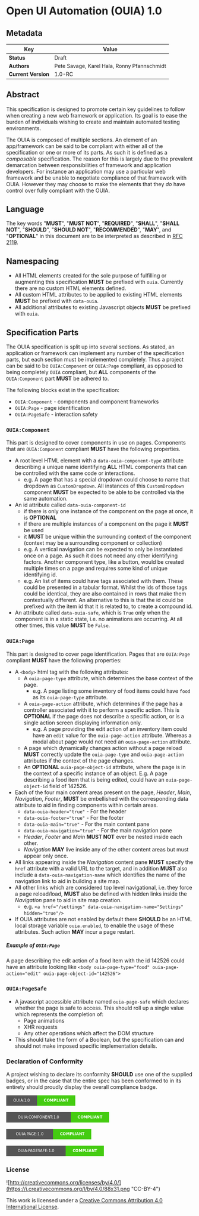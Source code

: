 Open UI Automation (OUIA) 1.0
===================================================================

Metadata
--------

| Key             | Value |
|-----------------|-------|
| **Status**          | Draft |
| **Authors**         | Pete Savage, Karel Hala, Ronny Pfannschmidt |
| **Current Version** | 1.0-RC |

Abstract
--------

This specification is designed to promote certain key guidelines to follow when creating a new web
framework or application. Its goal is to ease the burden of individuals wishing to create and
maintain automated testing environments.

The OUIA is composed of multiple sections. An element of an app/framework can be said to be
compliant with either all of the specification or one or more of its parts. As such it is defined
as a _composable_ specification. The reason for this is largely due to the prevalent demarcation
between responsibilities of framework and application developers. For instance an application may
use a particular web framework and be unable to negotiate compliance of that framework with OUIA.
However they may choose to make the elements that they _do_ have control over fully compliant
with the OUIA.

Language
--------

The key words "**MUST**", "**MUST NOT**", "**REQUIRED**", "**SHALL**", "**SHALL NOT**",
"**SHOULD**", "**SHOULD NOT**", "**RECOMMENDED**", "**MAY**", and "**OPTIONAL**" in this document
are to be interpreted as described in [RFC 2119](https://www.ietf.org/rfc/rfc2119.txt).

Namespacing
-----------

* All HTML elements created for the sole purpose of fulfilling or augmenting this specification
  **MUST** be prefixed with `ouia`. Currently there are no custom HTML elements defined.
* All custom HTML attributes to be applied to existing HTML elements **MUST** be prefixed
  with `data-ouia`.
* All additional attributes to existing Javascript objects **MUST** be prefixed with `ouia`.

Specification Parts
-------------------

The OUIA specification is split up into several sections. As stated, an application or
framework can implement any number of the specification parts, but each section must be implemented
completely. Thus a project can be said to be `OUIA:Component` or `OUIA:Page` compliant,
as opposed to being completely `OUIA` compliant, but **ALL** components of the
`OUIA:Component` part **MUST** be adhered to.

The following blocks exist in the specification:

* `OUIA:Component` - components and component frameworks
* `OUIA:Page` - page identification
* `OUIA:PageSafe` - interaction safety

### `OUIA:Component`
This part is designed to cover components in use on pages. Components that are `OUIA:Component` compliant
**MUST** have the following properties.

* A root level HTML element with a `data-ouia-component-type` attribute describing a unique name
  identifying **ALL** HTML components that can be controlled with the same code or interactions.
  * e.g. A page that has a special dropdown could choose to name that dropdown as `CustomDropdown`.
    All instances of this `CustomDropdown` component **MUST** be expected to be able to be controlled
    via the same automation.
* An id attribute called `data-ouia-component-id`
  * if there is only one instance of the component on the page at once, it is **OPTIONAL**
  * if there are multiple instances of a component on the page it **MUST** be used
  * it **MUST** be unique within the surrounding context of the component
    (context may be a surrounding component or collection)
  * e.g. A vertical navigation can be expected to only be instantiated once on a page. As such
    it does not need any other identifying factors. Another component type, like a button, would be
    created multiple times on a page and requires some kind of unique identifying id.
  * e.g. An list of items could have tags associated with them. These could be presented in a
    tabular format. Whilst the ids of those tags could be identical, they are also contained in rows
    that make them contextually different. An alternative to this is that the id could be prefixed
    with the item id that it is related to, to create a compound id.
* An attribute called `data-ouia-safe`, which is `True` only when the component is in a static state,
  i.e. no animations are occurring. At all other times, this value **MUST** be `False`.

### `OUIA:Page`
This part is designed to cover page identification. Pages that are `OUIA:Page` compliant **MUST**
have the following properties:

* A `<body>` html tag with the following attributes:
  * A `ouia-page-type` attribute, which determines the base context of the page.
     * e.g. A page listing some inventory of food items could have `food` as its 
       `ouia-page-type` attribute.
  * A `ouia-page-action` attribute, which determines if the page has a controller
     associated with it to perform a specific action. This is **OPTIONAL** if the page does
     not describe a specific action, or is a single action screen displaying information only.
     * e.g. A page providing the edit action of an inventory item could have an `edit` value
       for the `ouia-page-action` attribute. Whereas a modal about page would not need an 
       `ouia-page-action` attribute.
  * A page which dynamically changes action without a page reload **MUST** correctly update the
    `ouia-page-type` and `ouia-page-action` attributes if the context of the page changes.
  * An **OPTIONAL** `ouia-page-object-id` attribute, where the page is in the context of a
    specific instance of an object.  E.g. A page describing a food item that is
    being edited, could have an `ouia-page-object-id` field of 142526.
* Each of the four main content areas present on the page, *Header*, *Main*, *Navigation*, *Footer*,
  **MUST** be embellished with the corresponding data attribute to aid in finding components
  within certain areas.
  * `data-ouia-header="true"` - For the header
  * `data-ouia-footer="true"` - For the footer
  * `data-ouia-main="true"` - For the main content pane
  * `data-ouia-navigation="true"` - For the main navigation pane
  * *Header*, *Footer* and *Main* **MUST NOT** ever be nested inside each other.
  * *Navigation* **MAY** live inside any of the other content areas but must appear only once.
* All links appearing inside the *Navigation* content pane **MUST** specify the `href` attribute
  with a valid URL to the target, and in addition **MUST** also include a
  `data-ouia-navigation-name` which identifies the name of the navigation link to aid in building
  a site map. 
* All other links which are considered top level navigational, i.e. they force a page reload/load,
  **MUST** also be defined with hidden links inside the *Navigation* pane to aid in site map 
  creation.
  * e.g. `<a href="/settings" data-ouia-navigation-name="Settings" hidden="true"/>`
* If OUIA attributes are not enabled by default there **SHOULD** be an HTML local storage
  variable `ouia.enabled`, to enable the usage of these attributes. Such action **MAY** incur
  a page restart.

##### Example of `OUIA:Page`
A page describing the edit action of a food item with the id 142526 could have an attribute
looking like `<body ouia-page-type="food" ouia-page-action="edit" ouia-page-object-id="142526">`

### `OUIA:PageSafe`
* A javascript accessible attribute named `ouia-page-safe` which declares whether the page
  is safe to access. This should roll up a single value which represents the completion of:
  * Page animations
  * XHR requests
  * Any other operations which affect the DOM structure
* This should take the form of a Boolean, but the specification can and should not make imposed
  specific implementation details.

### Declaration of Conformity
A project wishing to declare its conformity **SHOULD** use one of the supplied badges, or in the
case that the entire spec has been conformed to in its entirety should proudly display the overall
compliance badge.

![](ouia.png "Compliance Badge")

![](ouia-component.png "Component Compliance Badge")

![](ouia-page.png "Page Compliance Badge")

![](ouia-pagesafe.png "Page Safe Compliance Badge")


### License

![http://creativecommons.org/licenses/by/4.0/](https://i.creativecommons.org/l/by/4.0/88x31.png "CC-BY-4")

This work is licensed under a [Creative Commons Attribution 4.0 International License](http://creativecommons.org/licenses/by/4.0/)</a>.